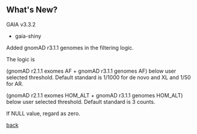 ## What's New?

GAIA v3.3.2

* gaia-shiny

Added gnomAD r3.1.1 genomes in the filtering logic. 

The logic is 

(gnomAD r2.1.1 exomes AF + gnomAD r3.1.1 genomes AF) below user selected threshold. Default standard is 1/1000 for de novo and XL and 1/50 for AR. 

(gnomAD r2.1.1 exomes HOM_ALT + gnomAD r3.1.1 genomes HOM_ALT) below user selected threshold. Default standard is 3 counts. 

If NULL value, regard as zero. 

[back](./)
